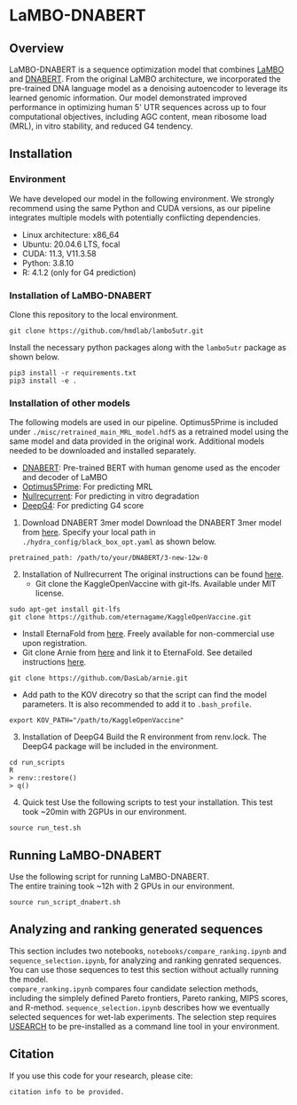# LaMBO-DNABERT
## Overview
LaMBO-DNABERT is a sequence optimization model that combines [LaMBO](https://github.com/samuelstanton/lambo) and [DNABERT](https://github.com/jerryji1993/DNABERT). From the original LaMBO architecture, we incorporated the pre-trained DNA language model as a denoising autoencoder to leverage its learned genomic information. Our model demonstrated improved performance in optimizing human 5' UTR sequences across up to four computational objectives, including AGC content, mean ribosome load (MRL), in vitro stability, and reduced G4 tendency.

## Installation
### Environment
We have developed our model in the following environment. We strongly recommend using the same Python and CUDA versions, as our pipeline integrates multiple models with potentially conflicting dependencies.
- Linux architecture: x86_64
- Ubuntu: 20.04.6 LTS, focal
- CUDA: 11.3, V11.3.58
- Python: 3.8.10
- R: 4.1.2 (only for G4 prediction)

### Installation of LaMBO-DNABERT
Clone this repository to the local environment.
```
git clone https://github.com/hmdlab/lambo5utr.git
```
Install the necessary python packages along with the `lambo5utr` package as shown below.
```
pip3 install -r requirements.txt
pip3 install -e .
```

### Installation of other models
The following models are used in our pipeline. Optimus5Prime is included under `./misc/retrained_main_MRL_model.hdf5` as a retrained model using the same model and data provided in the original work. Additional models needed to be downloaded and installed separately.
- [DNABERT](https://github.com/jerryji1993/DNABERT): Pre-trained BERT with human genome used as the encoder and decoder of LaMBO
- [Optimus5Prime](https://github.com/pjsample/human_5utr_modeling): For predicting MRL
- [Nullrecurrent](https://github.com/eternagame/KaggleOpenVaccine): For predicting in vitro degradation
- [DeepG4](https://github.com/raphaelmourad/DeepG4): For predicting G4 score
1. Download DNABERT 3mer model
Download the DNABERT 3mer model from [here](https://github.com/jerryji1993/DNABERT).
Specify your local path in `./hydra_config/black_box_opt.yaml` as shown below.
```
pretrained_path: /path/to/your/DNABERT/3-new-12w-0
```
2. Installation of Nullrecurrent
The original instructions can be found [here](https://github.com/eternagame/KaggleOpenVaccine/tree/main?tab=readme-ov-file#setup).
   - Git clone the KaggleOpenVaccine with git-lfs. Available under MIT license.
```
sudo apt-get install git-lfs
git clone https://github.com/eternagame/KaggleOpenVaccine.git
```
   - Install EternaFold from [here](https://eternagame.org/tech). Freely available for non-commercial use upon registration.
   - Git clone Arnie from [here](https://github.com/DasLab/arnie) and link it to EternaFold. See detailed instructions [here](https://daslab.github.io/arnie/#/setup/environment).
```
git clone https://github.com/DasLab/arnie.git
```
   - Add path to the KOV direcotry so that the script can find the model parameters. It is also recommended to add it to `.bash_profile`.
```
export KOV_PATH="/path/to/KaggleOpenVaccine"
```
3. Installation of DeepG4
Build the R environment from renv.lock. The DeepG4 package will be included in the environment.
```
cd run_scripts
R
> renv::restore()
> q()
```
4. Quick test
Use the following scripts to test your installation. This test took ~20min with 2GPUs in our environment.
```
source run_test.sh
```

## Running LaMBO-DNABERT
Use the following script for running LaMBO-DNABERT.  
The entire training took ~12h with 2 GPUs in our environment.
```
source run_script_dnabert.sh
```

## Analyzing and ranking generated sequences
This section includes two notebooks, `notebooks/compare_ranking.ipynb` and `sequence_selection.ipynb`, for analyzing and ranking genrated sequences. You can use those sequences to test this section without actually running the model.  
`compare_ranking.ipynb` compares four candidate selection methods, including the simplely defined Pareto frontiers, Pareto ranking, MIPS scores, and R-method. `sequence_selection.ipynb` describes how we eventually selected sequences for wet-lab experiments. The selection step requires [USEARCH](https://www.drive5.com/usearch/) to be pre-installed as a command line tool in your environment.

## Citation
If you use this code for your research, please cite:
```
citation info to be provided.
```
